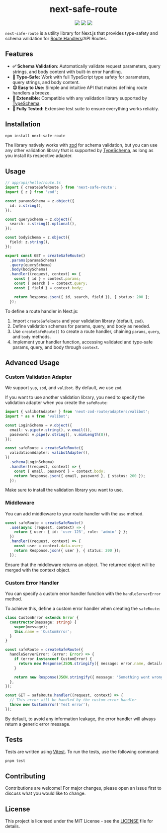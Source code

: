 <h1 align="center">next-safe-route</h1>

<p align="center">
  <a href="https://www.npmjs.com/package/next-safe-route"><img src="https://img.shields.io/npm/v/next-safe-route?style=for-the-badge&logo=npm" /></a>
  <a href="https://github.com/richardsolomou/next-safe-route/actions/workflows/test.yaml"><img src="https://img.shields.io/github/actions/workflow/status/richardsolomou/next-safe-route/test.yaml?style=for-the-badge&logo=vitest" /></a>
  <a href="https://github.com/richardsolomou/next-safe-route/blob/main/LICENSE"><img src="https://img.shields.io/npm/l/next-safe-route?style=for-the-badge" /></a>
</p>

`next-safe-route` is a utility library for Next.js that provides type-safety and schema validation for [Route Handlers](https://nextjs.org/docs/app/building-your-application/routing/route-handlers)/API Routes.

## Features

- **✅ Schema Validation:** Automatically validate request parameters, query strings, and body content with built-in error handling.
- **🧷 Type-Safe:** Work with full TypeScript type safety for parameters, query strings, and body content.
- **😌 Easy to Use:** Simple and intuitive API that makes defining route handlers a breeze.
- **🔗 Extensible:** Compatible with any validation library supported by [TypeSchema](https://typeschema.com).
- **🧪 Fully Tested:** Extensive test suite to ensure everything works reliably.

## Installation

```sh
npm install next-safe-route
```

The library natively works with [zod](https://zod.dev) for schema validation, but you can use any other validation library that is supported by [TypeSchema](https://typeschema.com), as long as you install its respective adapter.

## Usage

```ts
// app/api/hello/route.ts
import { createSafeRoute } from 'next-safe-route';
import { z } from 'zod';

const paramsSchema = z.object({
  id: z.string(),
});

const querySchema = z.object({
  search: z.string().optional(),
});

const bodySchema = z.object({
  field: z.string(),
});

export const GET = createSafeRoute()
  .params(paramsSchema)
  .query(querySchema)
  .body(bodySchema)
  .handler((request, context) => {
    const { id } = context.params;
    const { search } = context.query;
    const { field } = context.body;

    return Response.json({ id, search, field }), { status: 200 };
  });
```

To define a route handler in Next.js:

1. Import `createSafeRoute` and your validation library (default, `zod`).
2. Define validation schemas for params, query, and body as needed.
3. Use `createSafeRoute()` to create a route handler, chaining `params`, `query`, and `body` methods.
4. Implement your handler function, accessing validated and type-safe params, query, and body through `context`.

## Advanced Usage

### Custom Validation Adapter

We support `yup`, `zod`, and `valibot`. By default, we use `zod`.

If you want to use another validation library, you need to specify the validation adapter when you create the `safeRoute`:

```ts
import { valibotAdapter } from 'next-zod-route/adapters/valibot';
import * as v from 'valibot';

const LoginSchema = v.object({
  email: v.pipe(v.string(), v.email()),
  password: v.pipe(v.string(), v.minLength(8)),
});

const safeRoute = createSafeRoute({
  validationAdapter: valibotAdapter(),
})
  .schema(LoginSchema)
  .handler((request, context) => {
    const { email, password } = context.body;
    return Response.json({ email, password }, { status: 200 });
  });
```

Make sure to install the validation library you want to use.

### Middleware

You can add middleware to your route handler with the `use` method.

```ts
const safeRoute = createSafeRoute()
  .use(async (request, context) => {
    return { user: { id: 'user-123', role: 'admin' } };
  })
  .handler((request, context) => {
    const user = context.data.user;
    return Response.json({ user }, { status: 200 });
  });
```

Ensure that the middleware returns an object. The returned object will be merged with the context object.

### Custom Error Handler

You can specify a custom error handler function with the `handleServerError` method.

To achieve this, define a custom error handler when creating the `safeRoute`:

```ts
class CustomError extends Error {
  constructor(message: string) {
    super(message);
    this.name = 'CustomError';
  }
}

const safeRoute = createSafeRoute({
  handleServerError: (error: Error) => {
    if (error instanceof CustomError) {
      return new Response(JSON.stringify({ message: error.name, details: error.message }), { status: 400 });
    }

    return new Response(JSON.stringify({ message: 'Something went wrong' }), { status: 400 });
  },
});

const GET = safeRoute.handler((request, context) => {
  // This error will be handled by the custom error handler
  throw new CustomError('Test error');
});
```

By default, to avoid any information leakage, the error handler will always return a generic error message.

## Tests

Tests are written using [Vitest](https://vitest.dev). To run the tests, use the following command:

```sh
pnpm test
```

## Contributing

Contributions are welcome! For major changes, please open an issue first to discuss what you would like to change.

## License

This project is licensed under the MIT License - see the [LICENSE](LICENSE) file for details.
